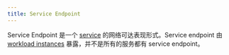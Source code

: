 ```yaml
---
title: Service Endpoint
---
```


Service Endpoint 是一个 [service](#service) 的网络可达表现形式。Service endpoint 由 [workload instances](#workload-instance) 暴露，并不是所有的服务都有 service endpoint。
